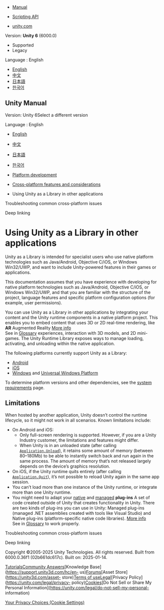 [](https://docs.unity3d.com)

  * [Manual](../Manual/index.html)
  * [Scripting API](../ScriptReference/index.html)

  * [unity.com](https://unity.com/)

Version: **Unity 6** (6000.0)

  * Supported
  * Legacy

Language : English

  * [English](/Manual/UnityasaLibrary.html)
  * [中文](/cn/current/Manual/UnityasaLibrary.html)
  * [日本語](/ja/current/Manual/UnityasaLibrary.html)
  * [한국어](/kr/current/Manual/UnityasaLibrary.html)

[](https://docs.unity3d.com)

## Unity Manual

Version: Unity 6Select a different version

Language : English

  * [English](/Manual/UnityasaLibrary.html)
  * [中文](/cn/current/Manual/UnityasaLibrary.html)
  * [日本語](/ja/current/Manual/UnityasaLibrary.html)
  * [한국어](/kr/current/Manual/UnityasaLibrary.html)

  * [Platform development ](PlatformSpecific.html)
  * [Cross-platform features and considerations](cross-platform-features.html)
  * Using Unity as a Library in other applications

[](CrossPlatformConsiderations.html)

Troubleshooting common cross-platform issues

[](deep-linking.html)

Deep linking

# Using Unity as a Library in other applications

Unity as a Library is intended for specialist users who use native platform
technologies such as Java/Android, Objective C/iOS, or Windows Win32/UWP, and
want to include Unity-powered features in their games or applications.

This documentation assumes that you have experience with developing for native
platform technologies such as Java/Android, Objective C/iOS, or Windows
Win32/UWP, and that you are familiar with the structure of the project,
language features and specific platform configuration options (for example,
user permissions).

You can use Unity as a Library in other applications by integrating your
content and the Unity runtime components in a native platform project. This
enables you to embed content that uses 3D or 2D real-time rendering, like
**AR** Augmented Reality [More info](AROverview.html)  
See in [Glossary](Glossary.html#AR) experiences, interaction with 3D models,
and 2D mini-games. The Unity Runtime Library exposes ways to manage loading,
activating, and unloading within the native application.

The following platforms currently support Unity as a Library:

  * [Android](UnityasaLibrary-Android.html)
  * [iOS](UnityasaLibrary-iOS.html)
  * [Windows](UnityasaLibrary-Windows.html) and [Universal Windows Platform](UnityasaLibrary-UWP.html)

To determine platform versions and other dependencies, see the [system
requirements](system-requirements.html) page.

## Limitations

When hosted by another application, Unity doesn’t control the runtime
lifecycle, so it might not work in all scenarios. Known limitations include:

  * On Android and iOS: 
    * Only full-screen rendering is supported. However, if you are a Unity Industry customer, the limitations and features might differ.
    * When Unity is in an unloaded state (after calling [`Application.Unload`](../ScriptReference/Application.Unload.html)), it retains some amount of memory (between 80–180Mb) to be able to instantly switch back and run again in the same process. The amount of memory that’s not released largely depends on the device’s graphics resolution.
  * On iOS, if the Unity runtime quits entirely (after calling [`Application.Quit`](../ScriptReference/Application.Quit.html)), it’s not possible to reload Unity again in the same app session.
  * You can’t load more than one instance of the Unity runtime, or integrate more than one Unity runtime.
  * You might need to adapt your [native](plug-ins-native.html) and [managed](plug-ins-managed.html) **plug-ins** A set of code created outside of Unity that creates functionality in Unity. There are two kinds of plug-ins you can use in Unity: Managed plug-ins (managed .NET assemblies created with tools like Visual Studio) and Native plug-ins (platform-specific native code libraries). [More info](./plug-ins.html)  
See in [Glossary](Glossary.html#Plug-in) to work properly.

[](CrossPlatformConsiderations.html)

Troubleshooting common cross-platform issues

[](deep-linking.html)

Deep linking

Copyright ©2005-2025 Unity Technologies. All rights reserved. Built from
6000.0.36f1 (02b661dc617c). Built on: 2025-01-14.

[Tutorials](https://learn.unity.com/)[Community
Answers](https://answers.unity3d.com)[Knowledge
Base](https://support.unity3d.com/hc/en-
us)[Forums](https://forum.unity3d.com)[Asset Store](https://unity3d.com/asset-
store)[Terms of
use](https://docs.unity3d.com/Manual/TermsOfUse.html)[Legal](https://unity.com/legal)[Privacy
Policy](https://unity.com/legal/privacy-
policy)[Cookies](https://unity.com/legal/cookie-policy)[Do Not Sell or Share
My Personal Information](https://unity.com/legal/do-not-sell-my-personal-
information)

[Your Privacy Choices (Cookie Settings)](javascript:void\(0\);)

